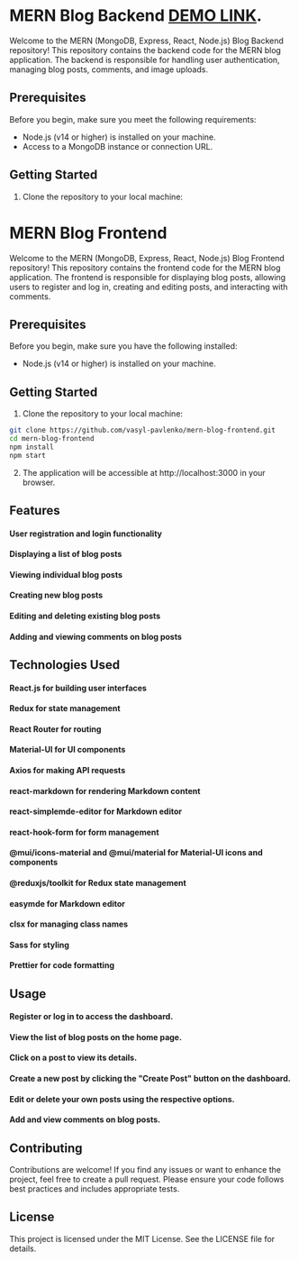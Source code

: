 # MERN Blog Backend [DEMO LINK](https://vasyl-pavlenko.github.io/front-mern-blog/).

Welcome to the MERN (MongoDB, Express, React, Node.js) Blog Backend repository! This repository contains the backend code for the MERN blog application. The backend is responsible for handling user authentication, managing blog posts, comments, and image uploads.

## Prerequisites

Before you begin, make sure you meet the following requirements:

- Node.js (v14 or higher) is installed on your machine.
- Access to a MongoDB instance or connection URL.

## Getting Started

1. Clone the repository to your local machine:

# MERN Blog Frontend

Welcome to the MERN (MongoDB, Express, React, Node.js) Blog Frontend repository! This repository contains the frontend code for the MERN blog application. The frontend is responsible for displaying blog posts, allowing users to register and log in, creating and editing posts, and interacting with comments.

## Prerequisites

Before you begin, make sure you have the following installed:

- Node.js (v14 or higher) is installed on your machine.

## Getting Started

1. Clone the repository to your local machine:

```bash
git clone https://github.com/vasyl-pavlenko/mern-blog-frontend.git
cd mern-blog-frontend
npm install
npm start
```

2. The application will be accessible at http://localhost:3000 in your browser.

## Features
#### User registration and login functionality
#### Displaying a list of blog posts
#### Viewing individual blog posts
#### Creating new blog posts
#### Editing and deleting existing blog posts
#### Adding and viewing comments on blog posts

## Technologies Used
#### React.js for building user interfaces
#### Redux for state management
#### React Router for routing
#### Material-UI for UI components
#### Axios for making API requests
#### react-markdown for rendering Markdown content
#### react-simplemde-editor for Markdown editor
#### react-hook-form for form management
#### @mui/icons-material and @mui/material for Material-UI icons and components
#### @reduxjs/toolkit for Redux state management
#### easymde for Markdown editor
#### clsx for managing class names
#### Sass for styling
#### Prettier for code formatting

## Usage
#### Register or log in to access the dashboard.
#### View the list of blog posts on the home page.
#### Click on a post to view its details.
#### Create a new post by clicking the "Create Post" button on the dashboard.
#### Edit or delete your own posts using the respective options.
#### Add and view comments on blog posts.

## Contributing
Contributions are welcome! If you find any issues or want to enhance the project, feel free to create a pull request. Please ensure your code follows best practices and includes appropriate tests.

## License
This project is licensed under the MIT License. See the LICENSE file for details.
